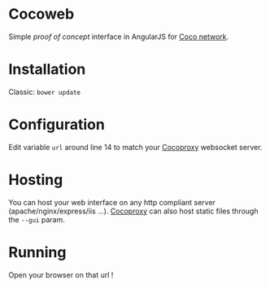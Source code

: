 # Cocoweb
Simple *proof of concept* interface in AngularJS for [Coco network](https://github.com/archibald-picq/Coconode).

# Installation
Classic: `bower update`

# Configuration
Edit variable `url` around line 14 to match your [Cocoproxy](https://github.com/archibald-picq/Cocoproxy) websocket server.

# Hosting
You can host your web interface on any http compliant server (apache/nginx/express/iis ...). [Cocoproxy](https://github.com/archibald-picq/Cocoproxy) can also host static files through the `--gui` param.

# Running
Open your browser on that url !
